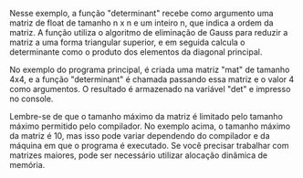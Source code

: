 Nesse exemplo, a função "determinant" recebe como argumento uma matriz de float de tamanho n x n e um inteiro n, que indica a ordem da matriz. A função utiliza o algoritmo de eliminação de Gauss para reduzir a matriz a uma forma triangular superior, e em seguida calcula o determinante como o produto dos elementos da diagonal principal.

No exemplo do programa principal, é criada uma matriz "mat" de tamanho 4x4, e a função "determinant" é chamada passando essa matriz e o valor 4 como argumentos. O resultado é armazenado na variável "det" e impresso no console.

Lembre-se de que o tamanho máximo da matriz é limitado pelo tamanho máximo permitido pelo compilador. No exemplo acima, o tamanho máximo da matriz é 10, mas isso pode variar dependendo do compilador e da máquina em que o programa é executado. Se você precisar trabalhar com matrizes maiores, pode ser necessário utilizar alocação dinâmica de memória.
